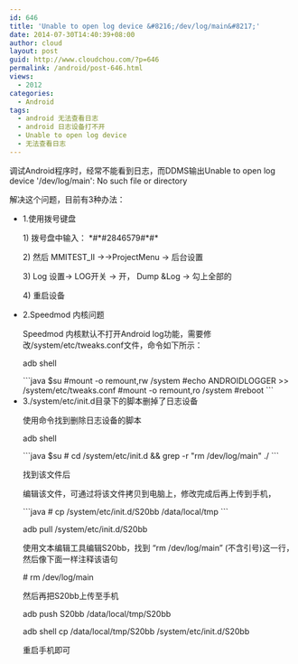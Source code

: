 ```yaml
---
id: 646
title: 'Unable to open log device &#8216;/dev/log/main&#8217;'
date: 2014-07-30T14:40:39+08:00
author: cloud
layout: post
guid: http://www.cloudchou.com/?p=646
permalink: /android/post-646.html
views:
  - 2012
categories:
  - Android
tags:
  - android 无法查看日志
  - android 日志设备打不开
  - Unable to open log device
  - 无法查看日志
---
```

<p>调试Android程序时，经常不能看到日志，而DDMS输出Unable to open log device '/dev/log/main': No such file or directory</p>
<p>解决这个问题，目前有3种办法：</p>
<ul>
<li>1.使用拨号键盘</li>
<p>1) 拨号盘中输入：   *#*#2846579#*#* </p>
<p>2) 然后         MMITEST_II ->->ProjectMenu -> 后台设置</p>
<p>3) Log 设置-> LOG开关 -> 开， Dump &Log -> 勾上全部的 </p>
<p>4) 重启设备</p>
<li>2.Speedmod 内核问题</li>
<p>Speedmod 内核默认不打开Android log功能，需要修改/system/etc/tweaks.conf文件，命令如下所示：</p>
<p>adb shell</p>
```java
$su
#mount -o remount,rw /system
#echo ANDROIDLOGGER >> /system/etc/tweaks.conf
#mount -o remount,ro /system
#reboot
```
<li>3./system/etc/init.d目录下的脚本删掉了日志设备</li>
<p>使用命令找到删除日志设备的脚本</p>
<p>adb shell</p>
```java
$su
# cd /system/etc/init.d && grep -r "rm /dev/log/main" ./
```
<p>找到该文件后</p>
<p>编辑该文件，可通过将该文件拷贝到电脑上，修改完成后再上传到手机，</p>
```java
# cp /system/etc/init.d/S20bb /data/local/tmp
```
<p>adb pull /system/etc/init.d/S20bb</p>
<p>使用文本编辑工具编辑S20bb，找到 “rm /dev/log/main” (不含引号)这一行，然后像下面一样注释该语句</p>
<p># rm /dev/log/main</p>
<p>然后再把S20bb上传至手机</p>
<p>adb push S20bb /data/local/tmp/S20bb</p>
<p>adb shell cp /data/local/tmp/S20bb /system/etc/init.d/S20bb</p>
<p>重启手机即可</p>
</ul>